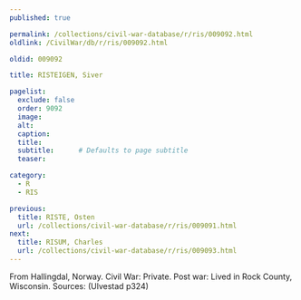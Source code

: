 ```yaml
---
published: true

permalink: /collections/civil-war-database/r/ris/009092.html
oldlink: /CivilWar/db/r/ris/009092.html

oldid: 009092

title: RISTEIGEN, Siver

pagelist:
  exclude: false
  order: 9092
  image: 
  alt:
  caption:
  title:
  subtitle:      # Defaults to page subtitle
  teaser:

category: 
  - R 
  - RIS

previous:
  title: RISTE, Osten
  url: /collections/civil-war-database/r/ris/009091.html  
next:
  title: RISUM, Charles
  url: /collections/civil-war-database/r/ris/009093.html   
---
```

From Hallingdal, Norway. Civil War: Private. Post war: Lived in Rock County, Wisconsin. Sources: (Ulvestad p324)